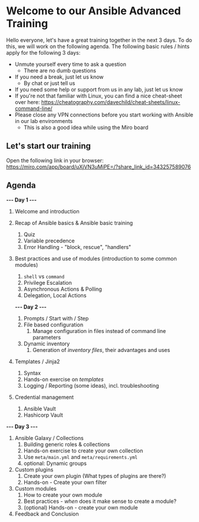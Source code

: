 # Welcome to our Ansible Advanced Training

Hello everyone, let's have a great training together in the next 3 days. To do this, we will work on the following agenda.
The following basic rules / hints apply for the following 3 days:

- Unmute yourself every time to ask a question
  - There are no dumb questions
- If you need a break, just let us know
  - By chat or just tell us
- If you need some help or support from us in any lab, just let us know
- If you're not that familiar with Linux, you can find a nice cheat-sheet over here: https://cheatography.com/davechild/cheat-sheets/linux-command-line/
- Please close any VPN connections before you start working with Ansible in our lab environments
  - This is also a good idea while using the Miro board

## Let's start our training

Open the following link in your browser:
https://miro.com/app/board/uXjVN3uMiPE=/?share_link_id=343257589076

## Agenda

**--- Day 1 ---**

1. Welcome and introduction

2. Recap of Ansible basics & Ansible basic training

    1. Quiz
    2. Variable precedence
    3. Error Handling - "block, rescue", "handlers"

3. Best practices and use of modules (introduction to some common modules)
    1. `shell` vs `command`
    2. Privilege Escalation
    3. Asynchronous Actions & Polling
    4. Delegation, Local Actions

    **--- Day 2 ---**

    1. Prompts / Start with / Step
    2. File based configuration
        1. Manage configuration in files instead of command line parameters
    3. Dynamic inventory
        1. Generation of *inventory files*, their advantages and uses

4. Templates / Jinja2
    1. Syntax
    2. Hands-on exercise on *templates*
    3. Logging / Reporting (some ideas), incl. troubleshooting

5. Credential management
    1. Ansible Vault
    2. Hashicorp Vault

**--- Day 3 ---**

1. Ansible Galaxy / Collections
    1. Building generic roles & collections
    2. Hands-on exercise to create your own collection
    3. Use `meta/main.yml` and `meta/requirements.yml`
    4. optional: Dynamic groups
2. Custom plugins
    1. Create your own plugin (What types of plugins are there?)
    2. Hands-on - Create your own filter
3. Custom modules
    1. How to create your own module
    2. Best practices - *when* does it make sense to create a module?
    3. (optional) Hands-on - create your own module
4. Feedback and Conclusion
